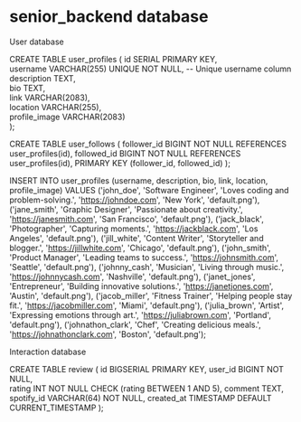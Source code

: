 # senior_backend database

User database

CREATE TABLE user_profiles (
    id SERIAL PRIMARY KEY,           
    username VARCHAR(255) UNIQUE NOT NULL,  -- Unique username column
    description TEXT,                
    bio TEXT,                        
    link VARCHAR(2083),              
    location VARCHAR(255),           
    profile_image VARCHAR(2083)      
);

CREATE TABLE user_follows (
    follower_id BIGINT NOT NULL REFERENCES user_profiles(id),
    followed_id BIGINT NOT NULL REFERENCES user_profiles(id),
    PRIMARY KEY (follower_id, followed_id)
);



INSERT INTO user_profiles (username, description, bio, link, location, profile_image) VALUES
('john_doe', 'Software Engineer', 'Loves coding and problem-solving.', 'https://johndoe.com', 'New York', 'default.png'),
('jane_smith', 'Graphic Designer', 'Passionate about creativity.', 'https://janesmith.com', 'San Francisco', 'default.png'),
('jack_black', 'Photographer', 'Capturing moments.', 'https://jackblack.com', 'Los Angeles', 'default.png'),
('jill_white', 'Content Writer', 'Storyteller and blogger.', 'https://jillwhite.com', 'Chicago', 'default.png'),
('john_smith', 'Product Manager', 'Leading teams to success.', 'https://johnsmith.com', 'Seattle', 'default.png'),
('johnny_cash', 'Musician', 'Living through music.', 'https://johnnycash.com', 'Nashville', 'default.png'),
('janet_jones', 'Entrepreneur', 'Building innovative solutions.', 'https://janetjones.com', 'Austin', 'default.png'),
('jacob_miller', 'Fitness Trainer', 'Helping people stay fit.', 'https://jacobmiller.com', 'Miami', 'default.png'),
('julia_brown', 'Artist', 'Expressing emotions through art.', 'https://juliabrown.com', 'Portland', 'default.png'),
('johnathon_clark', 'Chef', 'Creating delicious meals.', 'https://johnathonclark.com', 'Boston', 'default.png');




Interaction database

CREATE TABLE review (
    id BIGSERIAL PRIMARY KEY, 
    user_id BIGINT NOT NULL,  
    rating INT NOT NULL CHECK (rating BETWEEN 1 AND 5), 
    comment TEXT,            
    spotify_id VARCHAR(64) NOT NULL,
    created_at TIMESTAMP DEFAULT CURRENT_TIMESTAMP 
);
